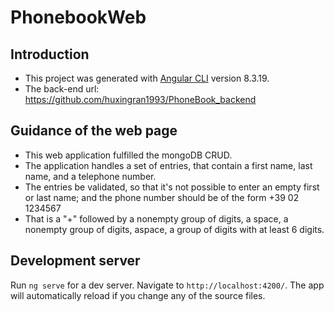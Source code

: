 # PhonebookWeb
## Introduction
- This project was generated with [Angular CLI](https://github.com/angular/angular-cli) version 8.3.19.
- The back-end url: https://github.com/huxingran1993/PhoneBook_backend

## Guidance of the web page
- This web application fulfilled the mongoDB CRUD.
- The application handles a set of entries, that contain a first name, last name, and a telephone number.
- The entries be validated, so that it's not possible to enter an empty first or last name; and the phone number should be of the form +39 02 1234567
- That is a "+" followed by a nonempty group of digits, a space, a nonempty group of digits, aspace, a group of digits with at least 6 digits.
## Development server

Run `ng serve` for a dev server. Navigate to `http://localhost:4200/`. The app will automatically reload if you change any of the source files.


